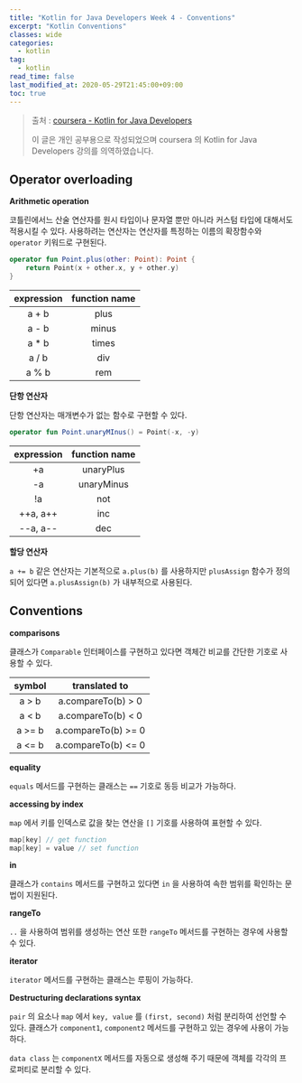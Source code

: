 ```yaml
---
title: "Kotlin for Java Developers Week 4 - Conventions"
excerpt: "Kotlin Conventions"
classes: wide
categories: 
  - kotlin
tag:
  - kotlin
read_time: false
last_modified_at: 2020-05-29T21:45:00+09:00
toc: true
---
```


> 출처 : [coursera - Kotlin for Java Developers](https://www.coursera.org/learn/kotlin-for-java-developers/lecture/P62Ej/from-java-to-kotlin)
>
> 이 글은 개인 공부용으로 작성되었으며 coursera 의  Kotlin for Java Developers 강의를 의역하였습니다.

## Operator overloading

**Arithmetic operation**

코틀린에서느 산술 연산자를 원시 타입이나 문자열 뿐만 아니라 커스텀 타입에 대해서도 적용시킬 수 있다. 사용하려는 연산자는 연산자를 특정하는 이름의 확장함수와 `operator` 키워드로 구현된다. 

```kotlin
operator fun Point.plus(other: Point): Point {
    return Point(x + other.x, y + other.y)
}
```

| expression | function name |
| :--------: | :-----------: |
|   a  + b   |     plus      |
|   a - b    |     minus     |
|   a * b    |     times     |
|   a / b    |      div      |
|   a % b    |      rem      |

  **단항 연산자**

단항 연산자는 매개변수가 없는 함수로 구현할 수 있다.

```kotlin
operator fun Point.unaryMInus() = Point(-x, -y)
```

| expression | function name |
| :--------: | :-----------: |
|     +a     |   unaryPlus   |
|     -a     |  unaryMinus   |
|     !a     |      not      |
|  ++a, a++  |      inc      |
|  --a, a--  |      dec      |

**할당 연산자**

`a += b` 같은 연산자는 기본적으로 `a.plus(b)` 를 사용하지만 `plusAssign` 함수가 정의되어 있다면 `a.plusAssign(b)` 가 내부적으로 사용된다.



## Conventions

**comparisons**

클래스가 `Comparable` 인터페이스를 구현하고 있다면 객체간 비교를 간단한 기호로 사용할 수 있다.

| symbol |    translated to    |
| :----: | :-----------------: |
| a > b  | a.compareTo(b) > 0  |
| a < b  | a.compareTo(b) < 0  |
| a >= b | a.compareTo(b) >= 0 |
| a <= b | a.compareTo(b) <= 0 |

**equality**

`equals` 메서드를 구현하는 클래스는 `==` 기호로 동등 비교가 가능하다.

**accessing by index**

`map` 에서 키를 인덱스로 값을 찾는 연산을 `[]` 기호를 사용하여 표현할 수 있다.

```kotlin
map[key] // get function
map[key] = value // set function
```

**in**

클래스가 `contains` 메서드를 구현하고 있다면 `in` 을 사용하여 속한 범위를 확인하는 문법이 지원된다.

**rangeTo**

`..` 을 사용하여 범위를 생성하는 연산 또한 `rangeTo` 메서드를 구현하는 경우에 사용할 수 있다.

**iterator**

`iterator` 메서드를 구현하는 클래스는 루핑이 가능하다.

**Destructuring declarations syntax**

`pair` 의 요소나 `map` 에서 `key, value` 를 `(first, second)` 처럼 분리하여 선언할 수 있다. 클래스가 `component1`, `component2` 메서드를 구현하고 있는 경우에 사용이 가능하다.

`data class` 는 `componentX` 메서드를 자동으로 생성해 주기 때문에 객체를 각각의 프로퍼티로 분리할 수 있다.
